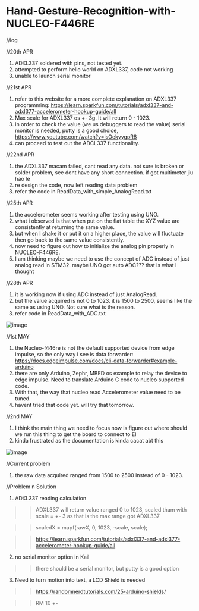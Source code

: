 # Hand-Gesture-Recognition-with-NUCLEO-F446RE


//log

//20th APR
1. ADXL337 soldered with pins, not tested yet.
2. attempted to perform hello world on ADXL337, code not working
3. unable to launch serial monitor

//21st APR
1. refer to this website for a more complete explanation on ADXL337 programming: https://learn.sparkfun.com/tutorials/adxl337-and-adxl377-accelerometer-hookup-guide/all
2. Max scale for ADXL337 os +- 3g. It will return 0 - 1023.
3. in order to check the value (we us debuggers to read the value) serial monitor is needed, putty is a good choice, https://www.youtube.com/watch?v=isOekyygpR8
4. can proceed to test out the ADCL337 functionality.

//22nd APR
1. the ADXL337 macam failed, cant read any data. not sure is broken or solder problem, see dont have any short connection. if got multimeter jiu hao le
2. re design the code, now left reading data problem
3. refer the code in ReadData_with_simple_AnalogRead.txt

//25th APR
1. the accelerometer seems working after testing using UNO.
2. what i observed is that when put on the flat table the XYZ value are consistently at returning the same value.
3. but when I shake it or put it on a higher place, the value will fluctuate then go back to the same value consistently.
4. now need to figure out how to initialize the analog pin properly in NUCLEO-F446RE.
5. I am thinking maybe we need to use the concept of ADC instead of just analog read in STM32. maybe UNO got auto ADC??? that is what I thought

//28th APR
1. it is working now if using ADC instead of just AnalogRead.
2. but the value acquired is not 0 to 1023. it is 1500 to 2500, seems like the same as using UNO. Not sure what is the reason.
3. refer code in ReadData_with_ADC.txt

![image](https://user-images.githubusercontent.com/55950816/116252847-869e6480-a7a2-11eb-81b9-3718e669c62f.png)


//1st MAY
1. the Nucleo-f446re is not the default supported device from edge impulse, so the only way i see is data forwarder: https://docs.edgeimpulse.com/docs/cli-data-forwarder#example-arduino
2. there are only Arduino, Zephr, MBED os example to relay the device to edge impulse. Need to translate Arduino C code to nucleo supported code. 
3. With that, the way that nucleo read Accelerometer value need to be tuned. 
4. havent tried that code yet. will try that tomorrow.


//2nd MAY
1. I think the main thing we need to focus now is figure out where should we run this thing to get the board to connect to EI
2. kinda frustrated as the documentation is kinda cacat abt this

![image](https://user-images.githubusercontent.com/55950816/116813202-3f8ae780-ab85-11eb-9223-c243855e6c22.png)



//Current problem
1. the raw data acquired ranged from 1500 to 2500 instead of 0 - 1023.

//Problem n Solution
1. ADXL337 reading calculation
>> ADXL337 will return value ranged 0 to 1023, scaled tham with scale = +- 3 as that is the max range got ADXL337

>> scaledX = mapf(rawX, 0, 1023, -scale, scale);

>> https://learn.sparkfun.com/tutorials/adxl337-and-adxl377-accelerometer-hookup-guide/all

2. no serial monitor option in Kail
>> there should be a serial monitor, but putty is a good option

3. Need to turn motion into text, a LCD Shield is needed
>> https://randomnerdtutorials.com/25-arduino-shields/

>> RM 10 +-



